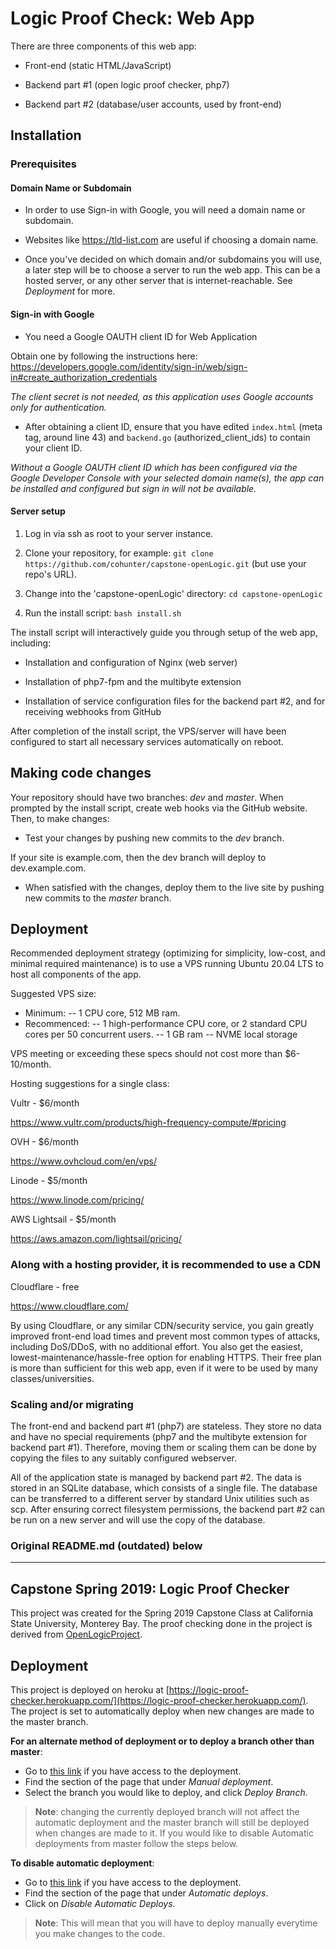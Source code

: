# Logic Proof Check: Web App

There are three components of this web app:

- Front-end (static HTML/JavaScript)

- Backend part #1 (open logic proof checker, php7)

- Backend part #2 (database/user accounts, used by front-end)

## Installation

### Prerequisites

#### Domain Name or Subdomain

- In order to use Sign-in with Google, you will need a domain name or subdomain.

- Websites like https://tld-list.com are useful if choosing a domain name.

- Once you've decided on which domain and/or subdomains you will use, a later step will be to choose a server to run the web app. This can be a hosted server, or any other server that is internet-reachable. See _Deployment_ for more.

#### Sign-in with Google

- You need a Google OAUTH client ID for Web Application

Obtain one by following the instructions here: https://developers.google.com/identity/sign-in/web/sign-in#create_authorization_credentials

*The client secret is not needed, as this application uses Google accounts only for authentication.*

- After obtaining a client ID, ensure that you have edited `index.html` (meta tag, around line 43) and `backend.go` (authorized_client_ids) to contain your client ID.

*Without a Google OAUTH client ID which has been configured via the Google Developer Console with your selected domain name(s), the app can be installed and configured but sign in will not be available.*

#### Server setup

1. Log in via ssh as root to your server instance.

2. Clone your repository, for example: `git clone https://github.com/cohunter/capstone-openLogic.git` (but use your repo's URL).

3. Change into the 'capstone-openLogic' directory: `cd capstone-openLogic`

4. Run the install script: `bash install.sh`

The install script will interactively guide you through setup of the web app, including:

- Installation and configuration of Nginx (web server)

- Installation of php7-fpm and the multibyte extension

- Installation of service configuration files for the backend part #2, and for receiving webhooks from GitHub

After completion of the install script, the VPS/server will have been configured to start all necessary services automatically on reboot.


## Making code changes

Your repository should have two branches: _dev_ and _master_. When prompted by the install script, create web hooks via the GitHub website. Then, to make changes:

- Test your changes by pushing new commits to the _dev_ branch.

If your site is example.com, then the dev branch will deploy to dev.example.com.

- When satisfied with the changes, deploy them to the live site by pushing new commits to the _master_ branch.

## Deployment

Recommended deployment strategy (optimizing for simplicity, low-cost, and minimal required maintenance) is to use a VPS running Ubuntu 20.04 LTS to host all components of the app.

Suggested VPS size:

- Minimum:
-- 1 CPU core, 512 MB ram.
- Recommenced:
-- 1 high-performance CPU core, or 2 standard CPU cores per 50 concurrent users.
-- 1 GB ram
-- NVME local storage

VPS meeting or exceeding these specs should not cost more than $6-10/month.

Hosting suggestions for a single class:

Vultr - $6/month

https://www.vultr.com/products/high-frequency-compute/#pricing

OVH - $6/month

https://www.ovhcloud.com/en/vps/

Linode - $5/month

https://www.linode.com/pricing/

AWS Lightsail - $5/month

https://aws.amazon.com/lightsail/pricing/

### Along with a hosting provider, it is recommended to use a CDN

Cloudflare - free

https://www.cloudflare.com/

By using Cloudflare, or any similar CDN/security service, you gain greatly improved front-end load times and prevent most common types of attacks, including DoS/DDoS, with no additional effort. You also get the easiest, lowest-maintenance/hassle-free option for enabling HTTPS. Their free plan is more than sufficient for this web app, even if it were to be used by many classes/universities.

### Scaling and/or migrating

The front-end and backend part #1 (php7) are stateless. They store no data and have no special requirements (php7 and the multibyte extension for backend part #1). Therefore, moving them or scaling them can be done by copying the files to any suitably configured webserver.

All of the application state is managed by backend part #2. The data is stored in an SQLite database, which consists of a single file. The database can be transferred to a different server by standard Unix utilities such as scp. After ensuring correct filesystem permissions, the backend part #2 can be run on a new server and will use the copy of the database.
### Original README.md (outdated) below
-----
## Capstone Spring 2019: Logic Proof Checker
This project was created for the Spring 2019 Capstone Class at California State University, Monterey Bay. The proof checking done in the project is derived from [OpenLogicProject](https://github.com/OpenLogicProject/fitch-checker).

## Deployment
This project is deployed on heroku at [https://logic-proof-checker.herokuapp.com/](https://logic-proof-checker.herokuapp.com/). The project is set to automatically deploy when new changes are made to the master branch. 

**For an alternate method of deployment or to deploy a branch other than master**: 

- Go to [this link](https://dashboard.heroku.com/apps/logic-proof-checker/deploy/github) if you have access to the deployment.
- Find the section of the page that under _Manual deployment_.
- Select the branch you would like to deploy, and click _Deploy Branch_.
> **Note**: changing the currently deployed branch will not affect the automatic deployment and the master branch will still be deployed when changes are made to it. If you would like to disable Automatic deployments from master follow the steps below.

**To disable automatic deployment**: 

- Go to [this link](https://dashboard.heroku.com/apps/logic-proof-checker/deploy/github) if you have access to the deployment.
- Find the section of the page that under _Automatic deploys_.
- Click on _Disable Automatic Deploys_.
> **Note**: This will mean that you will have to deploy manually everytime you make changes to the code.
